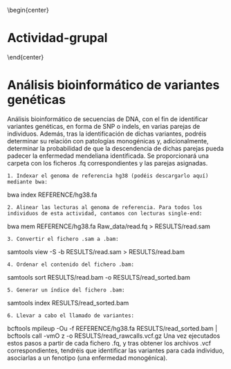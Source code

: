 \begin{center}
<h1>Actividad-grupal</h1> 
\end{center}

# Análisis bioinformático de variantes genéticas
Análisis bioinformático de secuencias de DNA, con el fin de identificar variantes genéticas, en forma de SNP o indels, en varias parejas de individuos. Además, tras la identificación de dichas variantes, podréis determinar su relación con patologías monogénicas y, adicionalmente, determinar la probabilidad de que la descendencia de dichas parejas pueda padecer la enfermedad mendeliana identificada.
Se proporcionará una carpeta con los ficheros .fq correspondientes y las parejas asignadas.
 
    1. Indexar el genoma de referencia hg38 (podéis descargarlo aquí) mediante bwa:

bwa index REFERENCE/hg38.fa

    2. Alinear las lecturas al genoma de referencia. Para todos los individuos de esta actividad, contamos con lecturas single-end:

bwa mem REFERENCE/hg38.fa Raw_data/read.fq > RESULTS/read.sam

    3. Convertir el fichero .sam a .bam:

samtools view -S -b RESULTS/read.sam > RESULTS/read.bam

    4. Ordenar el contenido del fichero .bam:

samtools sort RESULTS/read.bam -o RESULTS/read_sorted.bam

    5. Generar un índice del fichero .bam:

samtools index RESULTS/read_sorted.bam

    6. Llevar a cabo el llamado de variantes:

bcftools mpileup -Ou -f REFERENCE/hg38.fa RESULTS/read_sorted.bam | bcftools call -vmO z -o RESULTS/read_rawcalls.vcf.gz
Una vez ejecutados estos pasos a partir de cada fichero .fq, y tras obtener los archivos .vcf correspondientes, tendréis que identificar las variantes para cada individuo, asociarlas a un fenotipo (una enfermedad monogénica).

